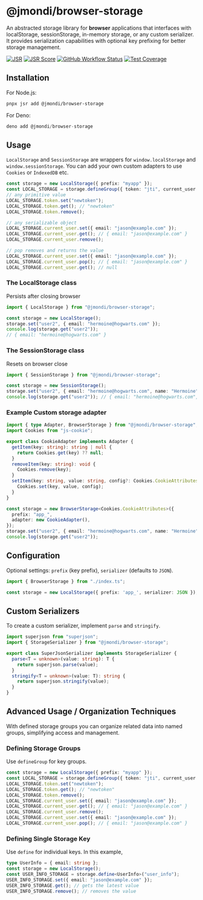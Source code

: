# @jmondi/browser-storage

An abstracted storage library for **browser** applications that interfaces with localStorage, sessionStorage, in-memory storage, or any custom serializer. It provides serialization capabilities with optional key prefixing for better storage management.

[![JSR](https://jsr.io/badges/@jmondi/browser-storage)](https://jsr.io/@jmondi/browser-storage)
[![JSR Score](https://jsr.io/badges/@jmondi/browser-storage/score)](https://jsr.io/@jmondi/browser-storage)
[![GitHub Workflow Status](https://img.shields.io/github/actions/workflow/status/jasonraimondi/browser-storage/test.yml?branch=main&label=Unit%20Tests&style=flat-square)](https://github.com/jasonraimondi/browser-storage)
[![Test Coverage](https://img.shields.io/codeclimate/coverage/jasonraimondi/browser-storage?style=flat-square)](https://codeclimate.com/github/jasonraimondi/browser-storage/test_coverage)

## Installation

For Node.js:
```bash
pnpx jsr add @jmondi/browser-storage
```

For Deno:
```ts
deno add @jmondi/browser-storage
```

## Usage

`LocalStorage` and `SessionStorage` are wrappers for `window.localStorage` and `window.sessionStorage`. You can add your own custom adapters to use `Cookies` or `IndexedDB` etc.

```typescript
const storage = new LocalStorage({ prefix: "myapp" });
const LOCAL_STORAGE = storage.defineGroup({ token: "jti", current_user: "u" });
// any primitive value
LOCAL_STORAGE.token.set("newtoken");
LOCAL_STORAGE.token.get(); // "newtoken"
LOCAL_STORAGE.token.remove();

// any serializable object
LOCAL_STORAGE.current_user.set({ email: "jason@example.com" });
LOCAL_STORAGE.current_user.get(); // { email: "jason@example.com" }
LOCAL_STORAGE.current_user.remove();

// pop removes and returns the value
LOCAL_STORAGE.current_user.set({ email: "jason@example.com" });
LOCAL_STORAGE.current_user.pop(); // { email: "jason@example.com" }
LOCAL_STORAGE.current_user.get(); // null
```

### The LocalStorage class 

Persists after closing browser

```typescript
import { LocalStorage } from "@jmondi/browser-storage";

const storage = new LocalStorage();
storage.set("user2", { email: "hermoine@hogwarts.com" });
console.log(storage.get("user2")); 
// { email: "hermoine@hogwarts.com" }
```

### The SessionStorage class 

Resets on browser close

```typescript
import { SessionStorage } from "@jmondi/browser-storage";

const storage = new SessionStorage();
storage.set("user2", { email: "hermoine@hogwarts.com", name: "Hermoine" });
console.log(storage.get("user2")); // { email: "hermoine@hogwarts.com", name: "Hermoine" }
```

### Example Custom storage adapter

```ts
import { type Adapter, BrowserStorage } from "@jmondi/browser-storage";
import Cookies from "js-cookie";

export class CookieAdapter implements Adapter {
  getItem(key: string): string | null {
    return Cookies.get(key) ?? null;
  }
  removeItem(key: string): void {
    Cookies.remove(key);
  }
  setItem(key: string, value: string, config?: Cookies.CookieAttributes): void {
    Cookies.set(key, value, config);
  }
}

const storage = new BrowserStorage<Cookies.CookieAttributes>({
  prefix: "app_",
  adapter: new CookieAdapter(),
});
storage.set("user2", { email: "hermoine@hogwarts.com", name: "Hermoine" }, { expires: 5 });
console.log(storage.get("user2"));
```

## Configuration

Optional settings: `prefix` (key prefix), `serializer` (defaults to `JSON`).

```ts
import { BrowserStorage } from "./index.ts";

const storage = new LocalStorage({ prefix: 'app_', serializer: JSON });
```

## Custom Serializers

To create a custom serializer, implement `parse` and `stringify`.

```ts
import superjson from "superjson";
import { StorageSerializer } from "@jmondi/browser-storage";

export class SuperJsonSerializer implements StorageSerializer {
  parse<T = unknown>(value: string): T { 
    return superjson.parse(value); 
  }
  stringify<T = unknown>(value: T): string { 
    return superjson.stringify(value); 
  }
}
```

## Advanced Usage / Organization Techniques

With defined storage groups you can organize related data into named groups, simplifying access and management.

### Defining Storage Groups

Use `defineGroup` for key groups.

```typescript
const storage = new LocalStorage({ prefix: "myapp" });
const LOCAL_STORAGE = storage.defineGroup({ token: "jti", current_user: "u" });
LOCAL_STORAGE.token.set("newtoken");
LOCAL_STORAGE.token.get(); // "newtoken"
LOCAL_STORAGE.token.remove();
LOCAL_STORAGE.current_user.set({ email: "jason@example.com" });
LOCAL_STORAGE.current_user.get(); // { email: "jason@example.com" }
LOCAL_STORAGE.current_user.remove();
LOCAL_STORAGE.current_user.set({ email: "jason@example.com" });
LOCAL_STORAGE.current_user.pop(); // { email: "jason@example.com" }
```

### Defining Single Storage Key

Use `define` for individual keys. In this example, 

```typescript
type UserInfo = { email: string };
const storage = new LocalStorage();
const USER_INFO_STORAGE = storage.define<UserInfo>("user_info");
USER_INFO_STORAGE.set({ email: "jason@example.com" });
USER_INFO_STORAGE.get(); // gets the latest value
USER_INFO_STORAGE.remove(); // removes the value
```
